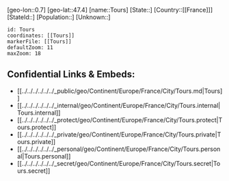 ﻿---
location: [47.4,0.7]
mapzoom: [7,12] 
mapmarker: city 
type: City
tags:
- geo/City


SpocWebEntityId: 34937
isDeleted: false
confidential: public

---
[geo-lon::0.7]
[geo-lat::47.4]
[name::Tours]
[State::]
[Country::[[France]]]
[StateId::]
[Population::]
[Unknown::]


```leaflet
id: Tours
coordinates: [[Tours]]
markerFile: [[Tours]]
defaultZoom: 11 
maxZoom: 18
```


## Confidential Links & Embeds: 
- [[../../../../../../_public/geo/Continent/Europe/France/City/Tours.md|Tours]] 
- [[../../../../../../_internal/geo/Continent/Europe/France/City/Tours.internal|Tours.internal]] 
- [[../../../../../../_protect/geo/Continent/Europe/France/City/Tours.protect|Tours.protect]] 
- [[../../../../../../_private/geo/Continent/Europe/France/City/Tours.private|Tours.private]] 
- [[../../../../../../_personal/geo/Continent/Europe/France/City/Tours.personal|Tours.personal]] 
- [[../../../../../../_secret/geo/Continent/Europe/France/City/Tours.secret|Tours.secret]] 
